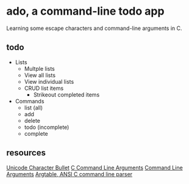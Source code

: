 # ado, a command-line todo app
Learning some escape characters and command-line arguments in C.

## todo
- Lists
  - Multple lists
  - View all lists
  - View individual lists
  - CRUD list items
    - Strikeout completed items
- Commands
  - list (all)
  - add
  - delete
  - todo (incomplete)
  - complete

## resources
[Unicode Character Bullet](http://www.fileformat.info/info/unicode/char/2022/index.htm)
[C Command Line Arguments](http://www.tutorialspoint.com/cprogramming/c_command_line_arguments.htm)
[Command Line Arguments](http://www.cs.utah.edu/~germain/PPS/Topics/C_Language/command_line_args.html)
[Argtable, ANSI C command line parser](http://argtable.sourceforge.net/)
